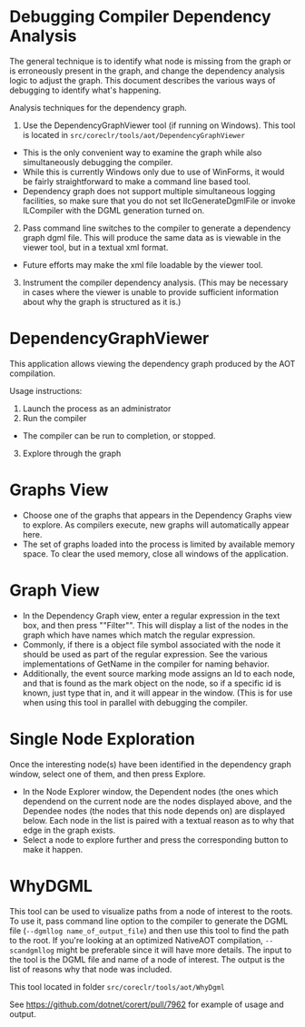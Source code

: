 Debugging Compiler Dependency Analysis
============================

The general technique is to identify what node is missing from the graph or is erroneously present in the graph, and change the dependency analysis logic to adjust the graph. This document describes the various ways of debugging to identify what's happening.

Analysis techniques for the dependency graph.
1. Use the DependencyGraphViewer tool (if running on Windows). This tool is located in `src/coreclr/tools/aot/DependencyGraphViewer`
  - This is the only convenient way to examine the graph while also simultaneously debugging the compiler.
  - While this is currently Windows only due to use of WinForms, it would be fairly straightforward to make a command line based tool.
  - Dependency graph does not support multiple simultaneous logging facilities, so make sure that you do not set IlcGenerateDgmlFile or invoke ILCompiler with the DGML generation turned on.
2. Pass command line switches to the compiler to generate a dependency graph dgml file. This will produce the same data as is viewable in the viewer tool, but in a textual xml format.
  - Future efforts may make the xml file loadable by the viewer tool.
3. Instrument the compiler dependency analysis. (This may be necessary in cases where the viewer is unable to provide sufficient information about why the graph is structured as it is.)

DependencyGraphViewer
====================================

This application allows viewing the dependency graph produced by the AOT compilation.

Usage instructions:
1. Launch the process as an administrator
2. Run the compiler
- The compiler can be run to completion, or stopped.
3. Explore through the graph

# Graphs View #
- Choose one of the graphs that appears in the Dependency Graphs view to explore. As compilers execute, new graphs will automatically appear here.
- The set of graphs loaded into the process is limited by available memory space. To clear the used memory, close all windows of the application.

# Graph View #
- In the Dependency Graph view, enter a regular expression in the text box, and then press ""Filter"". This will display a list of the nodes in the graph which have names which match the regular expression.
- Commonly, if there is a object file symbol associated with the node it should be used as part of the regular expression. See the various implementations of GetName in the compiler for naming behavior.
- Additionally, the event source marking mode assigns an Id to each node, and that is found as the mark object on the node, so if a specific id is known, just type that in, and it will appear in the window. (This is for use when using this tool in parallel with debugging the compiler.

# Single Node Exploration #
Once the interesting node(s) have been identified in the dependency graph window, select one of them, and then press Explore.
  - In the Node Explorer window, the Dependent nodes (the ones which dependend on the current node are the nodes displayed above, and the Dependee nodes (the nodes that this node depends on) are displayed below. Each node in the list is paired with a textual reason as to why that edge in the graph exists.
  - Select a node to explore further and press the corresponding button to make it happen.

WhyDGML
=======
This tool can be used to visualize paths from a node of interest to the roots. To use it, pass command line option to the compiler to generate the DGML file (`--dgmllog name_of_output_file`) and then use this tool to find the path to the root. If you're looking at an optimized NativeAOT compilation, `--scandgmllog` might be preferable since it will have more details.
The input to the tool is the DGML file and name of a node of interest. The output is the list of reasons why that node was included.

This tool located in folder `src/coreclr/tools/aot/WhyDgml`

See https://github.com/dotnet/corert/pull/7962 for example of usage and output.
